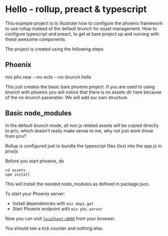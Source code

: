 # Hello - rollup, preact & typescript

This example project is to illustrate how to configure the phoenix framework
to use rollup instead of the default brunch for asset management. How to
configure typescript and preact, to get at bare project up and running with
these awesome components.

The project is created using the following steps

## Phoenix

mix phx.new --no-ecto --no-brunch hello

This just creates the basic bare phoenix project. If you are used to using brunch with phoenix
you will notice that there is no assets dir here because of the no-brunch parameter. We will
add our own structure.

## Basic node_modules

In the default brunch mode, all non js related assets will be copied
directly to priv, which doesn't really make sense to me, why not just work
those from priv?

Rollup is configured just to bundle the typescript files (tsx) into
the app.js in priv/js

Before you start phoenix, do

```
cd assets
npm install
```

This will install the needed node_modules as defined in package.json.

To start your Phoenix server:

  * Install dependencies with `mix deps.get`
  * Start Phoenix endpoint with `mix phx.server`

Now you can visit [`localhost:4000`](http://localhost:4000) from your browser.

You should see a tick counter and nothing else.
